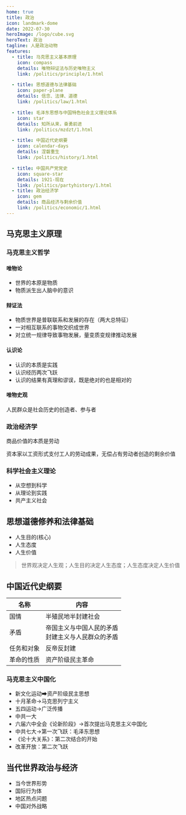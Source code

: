 ```yaml
---
home: true
title: 政治
icon: landmark-dome
date: 2022-07-30
heroImage: /logo/cube.svg
heroText: 政治
tagline: 人是政治动物
features:
  - title: 马克思主义基本原理
    icon: compass
    details: 唯物辩证法与历史唯物主义
    link: /politics/principle/1.html

  - title: 思想道德与法律基础
    icon: paper-plane
    details: 信念、法律、道德
    link: /politics/law/1.html

  - title: 毛泽东思想与中国特色社会主义理论体系
    icon: star
    details: 知所从来，奋勇前进
    link: /politics/mzdzt/1.html

  - title: 中国近代史纲要
    icon: calendar-days
    details: 涅磐重生
    link: /politics/history/1.html

  - title: 中国共产党党史
    icon: square-star
    details: 1921-现在
    link: /politics/partyhistory/1.html
  - title: 政治经济学
    icon: gem
    details: 商品经济与剩余价值
    link: /politics/economic/1.html
---
```




## 马克思主义原理

### 马克思主义哲学

#### 唯物论

- 世界的本原是物质
- 物质派生出人脑中的意识

#### 辩证法

- 物质世界是普联联系和发展的存在（两大总特征）
- 一对相互联系的事物交织成世界
- 对立统一规律导致事物发展，量变质变规律推动发展

#### 认识论

- 认识的本质是实践
- 认识经历两次飞跃
- 认识的结果有真理和谬误，既是绝对的也是相对的

#### 唯物史观

人民群众是社会历史的创造者、参与者

### 政治经济学

商品价值的本质是劳动

资本家以工资形式支付工人的劳动成果，无偿占有劳动者创造的剩余价值

### 科学社会主义理论

- 从空想到科学
- 从理论到实践
- 共产主义社会

## 思想道德修养和法律基础

- 人生目的(核心)
- 人生态度
- 人生价值

>世界观决定人生观；人生目的决定人生态度；人生态度决定人生价值

## 中国近代史纲要

| 名称       | 内容                                                  |
| ---------- | ----------------------------------------------------- |
| 国情       | 半殖民地半封建社会                                    |
| 矛盾       | 帝国主义与中国人民的矛盾<br/>封建主义与人民群众的矛盾 |
| 任务和对象 | 反帝反封建                                            |
| 革命的性质 | 资产阶级民主革命                                      |

### 马克思主义中国化

- 新文化运动➡资产阶级民主思想
- 十月革命→马克思列宁主义
- 五四运动→广泛传播
- 中共一大
- 六届六中全会《论新阶段》→首次提出马克思主义中国化
- 中共七大→第一次飞跃：毛泽东思想
- 《论十大关系》：第二次结合的开始
- 改革开放：第二次飞跃

## 当代世界政治与经济

- 当今世界形势
- 国际行为体
- 地区热点问题
- 中国对外战略

